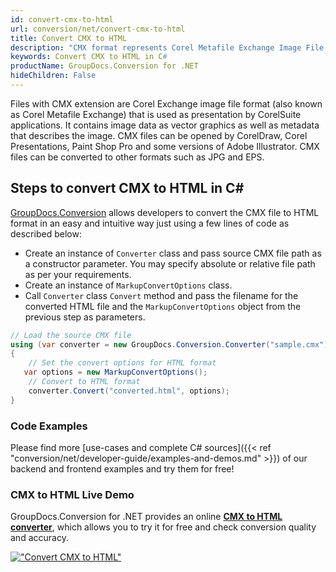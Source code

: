 ```yaml
---
id: convert-cmx-to-html
url: conversion/net/convert-cmx-to-html
title: Convert CMX to HTML
description: "CMX format represents Corel Metafile Exchange Image File with .cmx extension. Learn how to convert CMX to HTML file programmatically in C# language using GroupDocs.Conversion for .NET library."
keywords: Convert CMX to HTML in C#
productName: GroupDocs.Conversion for .NET
hideChildren: False
---
```


Files with CMX extension are Corel Exchange image file format (also known as Corel Metafile Exchange) that is used as presentation by CorelSuite applications. It contains image data as vector graphics as well as metadata that describes the image. CMX files can be opened by CorelDraw, Corel Presentations, Paint Shop Pro and some versions of Adobe Illustrator. CMX files can be converted to other formats such as JPG and EPS.

## Steps to convert CMX to HTML in C#

[GroupDocs.Conversion](https://products.groupdocs.com/conversion/net) allows developers to convert the CMX file to HTML format in an easy and intuitive way just using a few lines of code as described below:

* Create an instance of `Converter` class and pass source CMX file path as a constructor parameter. You may specify absolute or relative file path as per your requirements. 
* Create an instance of `MarkupConvertOptions` class.
* Call `Converter` class `Convert` method and pass the filename for the converted HTML file and the `MarkupConvertOptions` object from the previous step as parameters.

```csharp
// Load the source CMX file
using (var converter = new GroupDocs.Conversion.Converter("sample.cmx"))
{
    // Set the convert options for HTML format
   var options = new MarkupConvertOptions();
    // Convert to HTML format
    converter.Convert("converted.html", options);
}
```

### Code Examples

Please find more [use-cases and complete C# sources]({{< ref "conversion/net/developer-guide/examples-and-demos.md" >}}) of our backend and frontend examples and try them for free!

### CMX to HTML Live Demo

GroupDocs.Conversion for .NET provides an online [**CMX to HTML converter**](https://products.groupdocs.app/conversion/cmx-to-html), which allows you to try it for free and check conversion quality and accuracy.

[!["Convert CMX to HTML"](conversion/net/images/convert-to-html/convert-cmx-to-html.png)](https://products.groupdocs.app/conversion/cmx-to-html)